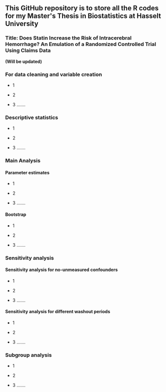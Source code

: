 ## This GitHub repository is to store all the R codes for my Master's Thesis in Biostatistics at Hasselt University

### Title: Does Statin Increase the Risk of Intracerebral Hemorrhage? An Emulation of a Randomized Controlled Trial Using Claims Data



**(Will be updated)**



### For data cleaning and variable creation

- 1 

- 2

- 3 .......

### Descriptive statistics 

- 1 

- 2

- 3 .......


### Main Analysis
#### Parameter estimates

- 1 

- 2

- 3 .......

#### Bootstrap

- 1 

- 2

- 3 .......

### Sensitivity analysis

#### Sensitivity analysis for no-unmeasured confounders

- 1 

- 2

- 3 .......


#### Sensitivity analysis for different washout periods

- 1 

- 2

- 3 .......


### Subgroup analysis

- 1 

- 2

- 3 .......

